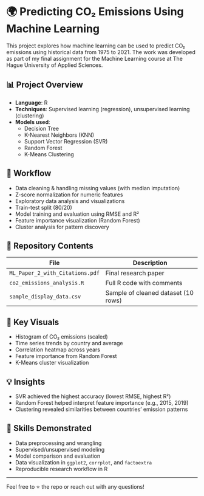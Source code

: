 # 🌍 Predicting CO₂ Emissions Using Machine Learning

This project explores how machine learning can be used to predict CO₂ emissions using historical data from 1975 to 2021. The work was developed as part of my final assignment for the Machine Learning course at The Hague University of Applied Sciences.

## 📊 Project Overview

- **Language**: R  
- **Techniques**: Supervised learning (regression), unsupervised learning (clustering)  
- **Models used**:
  - Decision Tree
  - K-Nearest Neighbors (KNN)
  - Support Vector Regression (SVR)
  - Random Forest
  - K-Means Clustering

## 🧪 Workflow

- Data cleaning & handling missing values (with median imputation)
- Z-score normalization for numeric features
- Exploratory data analysis and visualizations
- Train-test split (80/20)
- Model training and evaluation using RMSE and R²
- Feature importance visualization (Random Forest)
- Cluster analysis for pattern discovery

## 📂 Repository Contents

| File | Description |
|------|-------------|
| `ML_Paper_2_with_Citations.pdf` | Final research paper |
| `co2_emissions_analysis.R` | Full R code with comments |
| `sample_display_data.csv` | Sample of cleaned dataset (10 rows) |

## 📸 Key Visuals

- Histogram of CO₂ emissions (scaled)
- Time series trends by country and average
- Correlation heatmap across years
- Feature importance from Random Forest
- K-Means cluster visualization

## 💡 Insights

- SVR achieved the highest accuracy (lowest RMSE, highest R²)
- Random Forest helped interpret feature importance (e.g., 2015, 2019)
- Clustering revealed similarities between countries’ emission patterns

## 🧠 Skills Demonstrated

- Data preprocessing and wrangling  
- Supervised/unsupervised modeling  
- Model comparison and evaluation  
- Data visualization in `ggplot2`, `corrplot`, and `factoextra`  
- Reproducible research workflow in R

---

Feel free to ⭐ the repo or reach out with any questions!

